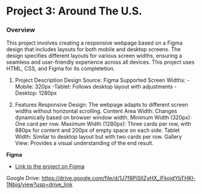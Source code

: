 # Project 3: Around The U.S.

### Overview  

This project involves creating a responsive webpage based on a Figma design that includes layouts for both mobile and desktop screens. The design specifies different layouts for various screen widths, ensuring a seamless and user-friendly experience across all devices. This project uses HTML, CSS, and Figma for its completetion.

1) Project Description
Design Source: Figma
Supported Screen Widths:
-Mobile: 320px
-Tablet: Follows desktop layout with adjustments
-Desktop: 1280px

2) Features
Responsive Design: The webpage adapts to different screen widths without horizontal scrolling.
Content Area Width: Changes dynamically based on browser window width.
Minimum Width (320px): One card per row.
Maximum Width (1280px): Three cards per row, with 880px for content and 200px of empty space on each side.
Tablet Width: Similar to desktop layout but with two cards per row.
Gallery View: Provides a visual understanding of the end result. 
  
**Figma**  
  
* [Link to the project on Figma](https://www.figma.com/file/ii4xxsJ0ghevUOcssTlHZv/Sprint-3%3A-Around-the-US?node-id=0%3A1)  

Google Drive: https://drive.google.com/file/d/1J7f8PiSIlZyHX_IFkojdYbTHKl-1Nbjg/view?usp=drive_link
